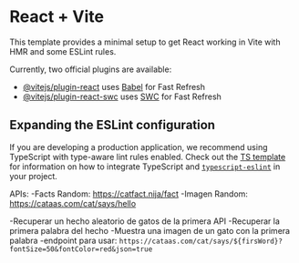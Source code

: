 # React + Vite

This template provides a minimal setup to get React working in Vite with HMR and some ESLint rules.

Currently, two official plugins are available:

- [@vitejs/plugin-react](https://github.com/vitejs/vite-plugin-react/blob/main/packages/plugin-react) uses [Babel](https://babeljs.io/) for Fast Refresh
- [@vitejs/plugin-react-swc](https://github.com/vitejs/vite-plugin-react/blob/main/packages/plugin-react-swc) uses [SWC](https://swc.rs/) for Fast Refresh

## Expanding the ESLint configuration

If you are developing a production application, we recommend using TypeScript with type-aware lint rules enabled. Check out the [TS template](https://github.com/vitejs/vite/tree/main/packages/create-vite/template-react-ts) for information on how to integrate TypeScript and [`typescript-eslint`](https://typescript-eslint.io) in your project.

APIs:
-Facts Random: https://catfact.nija/fact
-Imagen Random: https://cataas.com/cat/says/hello

-Recuperar un hecho aleatorio de gatos de la primera API
-Recuperar la primera palabra del hecho
-Muestra una imagen de un gato con la primera palabra
-endpoint para usar: `https://cataas.com/cat/says/${firsWord}?fontSize=50&fontColor=red&json=true`